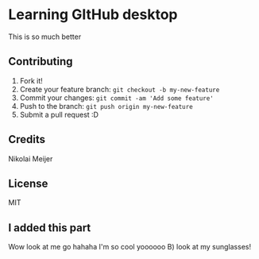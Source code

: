 # Learning GItHub desktop

This is so much better

## Contributing

1. Fork it!
2. Create your feature branch: `git checkout -b my-new-feature`
3. Commit your changes: `git commit -am 'Add some feature'`
4. Push to the branch: `git push origin my-new-feature`
5. Submit a pull request :D

## Credits

Nikolai Meijer

## License

MIT

## I added this part

Wow look at me go hahaha I'm so cool yoooooo B) look at my sunglasses!
